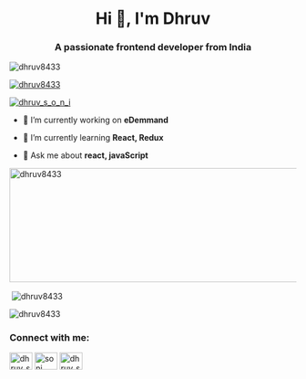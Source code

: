 

<!--
**dhruv8433/dhruv8433** is a ✨ _special_ ✨ repository because its `README.md` (this file) appears on your GitHub profile.

Here are some ideas to get you started:

- 🔭 I’m currently working on ...
- 🌱 I’m currently learning ...
- 👯 I’m looking to collaborate on ...
- 🤔 I’m looking for help with ...
- 💬 Ask me about ...
- 📫 How to reach me: ...
- 😄 Pronouns: ...
- ⚡ Fun fact: ...
-->

<h1 align="center">Hi 👋, I'm Dhruv</h1>
<h3 align="center">A passionate frontend developer from India</h3>
<p align="left"> <img src="https://komarev.com/ghpvc/?username=dhruv8433&label=Profile%20views&color=0e75b6&style=flat" alt="dhruv8433" /> </p>

<p align="left"> <a href="https://github.com/ryo-ma/github-profile-trophy"><img src="https://github-profile-trophy.vercel.app/?username=dhruv8433" alt="dhruv8433" /></a> </p>

<p align="left"> <a href="https://twitter.com/dhruv_s_o_n_i" target="blank"><img src="https://img.shields.io/twitter/follow/dhruv_s_o_n_i?logo=twitter&style=for-the-badge" alt="dhruv_s_o_n_i" /></a> </p>

- 🔭 I’m currently working on **eDemmand**

- 🌱 I’m currently learning **React, Redux**

- 💬 Ask me about **react, javaScript**

<p><img align="start" src="https://github-readme-stats.vercel.app/api/top-langs?username=dhruv8433&show_icons=true&locale=en&layout=compact" style="height:200px;width:1000px;margin:0" alt="dhruv8433" /></p>
<p>&nbsp;<img align="center" src="https://github-readme-stats.vercel.app/api?username=dhruv8433&show_icons=true&locale=en" alt="dhruv8433" /></p>
<p><img align="center" src="https://github-readme-streak-stats.herokuapp.com/?user=dhruv8433&" alt="dhruv8433" /></p>


<div display="flex">
<h3 align="left">Connect with me:</h3>
<p align="left" justify="space-between">
<a href="https://twitter.com/dhruv_s_o_n_i" target="blank"><img align="center" src="https://raw.githubusercontent.com/rahuldkjain/github-profile-readme-generator/master/src/images/icons/Social/twitter.svg" alt="dhruv_s_o_n_i" height="30" width="40" /></a>
<a href="https://www.linkedin.com/in/soni-dhruv-6b2338230" target="blank"><img align="center" src="https://raw.githubusercontent.com/rahuldkjain/github-profile-readme-generator/master/src/images/icons/Social/linked-in-alt.svg" alt="soni dhruv" height="30" width="40" /></a>
<a href="https://www.instagram.com/dhruv_s_o_n_i_" target="blank"><img align="center" src="https://raw.githubusercontent.com/rahuldkjain/github-profile-readme-generator/master/src/images/icons/Social/instagram.svg" alt="dhruv_s_o_n_i" height="30" width="40" /></a>
</p>
</div>
